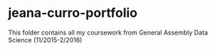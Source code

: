 # jeana-curro-portfolio
This folder contains all my coursework from General Assembly Data Science (11/2015-2/2016)
